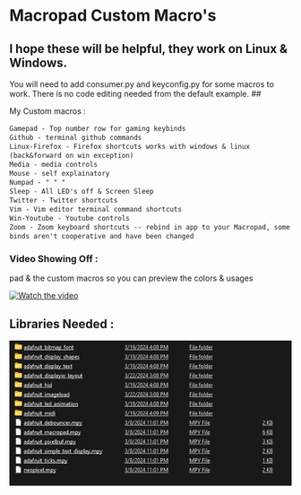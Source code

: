 # Macropad Custom Macro's # 
## I hope these will be helpful, they work on Linux & Windows. 
You will need to add consumer.py and keyconfig.py for some macros to work. 
There is no code editing needed from the default example. ##  

My Custom macros :
```
Gamepad - Top number row for gaming keybinds
Github - terminal github commands
Linux-Firefox - Firefox shortcuts works with windows & linux (back&forward on win exception)
Media - media controls
Mouse - self explainatory
Numpad - " " "
Sleep - All LED's off & Screen Sleep
Twitter - Twitter shortcuts
Vim - Vim editor terminal command shortcuts
Win-Youtube - Youtube controls 
Zoom - Zoom keyboard shortcuts -- rebind in app to your Macropad, some binds aren't cooperative and have been changed
```


### Video Showing Off : ###
pad & the custom macros so you can preview the colors & usages

[![Watch the video](https://cdn-shop.adafruit.com/970x728/5128-12.jpg)](https://youtube.com/shorts/R12l9GxiTE0?si=AsXMO3ngsdSoHTXV)


## Libraries Needed : ## 

![preview](img/libs.png)
